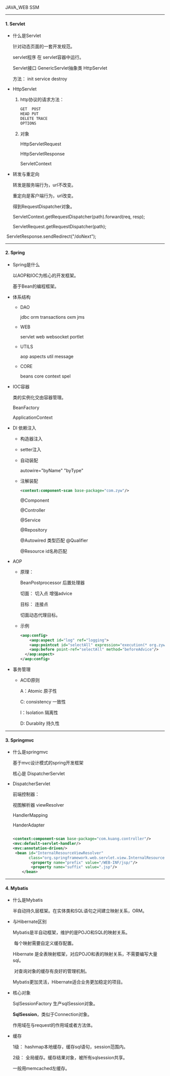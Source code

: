 JAVA_WEB SSM

-------

#### 1. Servlet

- 什么是Servlet

  针对动态页面的一套开发规范。

  servlet程序  在 servlet容器中运行。

  Servlet接口   GenericServlet抽象类  HttpServlet

  方法： init  service destroy

- HttpServlet

  1. http协议的请求方法：

     ```java
     GET  POST
     HEAD PUT 
     DELETE TRACE
     OPTIONS
     ```

  2. 对象

     HttpServletRequest

     HttpServletResponse

     ServletContext

- 转发与重定向

  转发是服务端行为，url不改变。

  重定向是客户端行为，url改变。

  得到RequestDispatcher对象。

  ServletContext.getRequestDispatcher(path).forward(req, resp);

  ServletRequest.getRequestDispatcher(path);

​		ServletResponse.sendRedirect("/doNext");

---------------

#### 2. Spring

- Spring是什么

  以AOP和IOC为核心的开发框架。

  基于Bean的编程框架。

- 体系结构

  - DAO

    jdbc orm transactions oxm jms 

  - WEB

    servlet web websocket portlet

  - UTILS

    aop aspects util message

  - CORE

    beans core context spel

- IOC容器

  类的实例化交由容器管理。

  BeanFactory

  ApplicationContext

- DI 依赖注入

  - 构造器注入

  - setter注入

  - 自动装配

    autowire="byName"  "byType"

  - 注解装配

    ```xml
    <context:component-scan base-package="com.zyw"/>
    ```

    @Component

    @Controller

    @Service

    @Repository

    @Autowired 类型匹配   @Qualifier

    @Resource  id名称匹配

- AOP

  - 原理：

    BeanPostprocessor   后置处理器

    切面：  切入点   增强advice   

    目标： 连接点

    切面动态代理目标。

  - 示例

    ```xml
    <aop:config>
    	<aop:aspect id="log" ref="logging">
      	<aop:pointcut id="selectAll" expression="execution(* org.zyw.*.*(..))"/>
        <aop:before point-ref="selectAll" method="beforeAdvice"/>
      </aop:aspect>
    </aop:config>
    ```

- 事务管理

  - ACID原则

    A：Atomic 原子性

    C: consistency  一致性

    I：Isolation 隔离性

    D: Durablity  持久性

-------

#### 3. Springmvc

- 什么是springmvc

  基于mvc设计模式的spring开发框架

  核心是   DispatcherServlet

- DispatcherServlet

  前端控制器：

  视图解析器   viewResolver   

  HandlerMapping

  HanderAdapter

  ```xml
  
  <context:component-scan base-package="com.kuang.controller"/>
  <mvc:default-servlet-handler/>
  <mvc:annotation-driven/>
   <bean id="InternalResourceViewResolver"
         class="org.springframework.web.servlet.view.InternalResourceViewResolver">
          <property name="prefix" value="/WEB-INF/jsp/"/>
          <property name="suffix" value=".jsp"/>
      </bean>
  ```

-------

#### 4. Mybatis

- 什么是Mybatis

  半自动持久层框架。在实体类和SQL语句之间建立映射关系，ORM。

- 与Hibernate区别

  Mybatis是半自动框架，维护的是POJO和SQL的映射关系。

  ​		每个映射需要自定义缓存配置。

  Hibernate 是全表映射框架，对应POJO和表的映射关系，不需要编写大量sql。

  ​		对查询对象的缓存有良好的管理机制。

  Mybatis更加灵活，Hibernate适合业务更加稳定的项目。

- 核心对象

  SqlSessionFactory 生产sqlSession对象。

  **SqlSession**，类似于Connection对象。

  作用域在与request的作用域或者方法体。

- 缓存

  1级： hashmap本地缓存，缓存sql语句，session范围内。

  2级： 全局缓存。缓存结果对象，被所有sqlsession共享。

  一般用memcached左缓存。

​		

